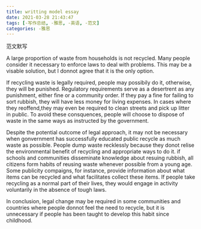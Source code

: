 ```yaml
---
title: writting model essay
date: 2021-03-28 21:43:47
tags: [-写作总结, -雅思, -英语, -范文]
categories: -雅思
---
```

范文默写
<!--more-->

A large proportion of waste from households is not recycled. Many people consider it necessary to enforce laws to deal with problems. This may be a visable solution, but I donnot agree that it is the only option.

If recycling waste is legally required, people may possibily do it, otherwise, they will be  punished. Regulatory requirements serve as a desertrent as any punishment, either fine or a community order. If they pay a fine for failing to sort rubbish, they will have less money for living expenses. In cases where they reoffend,they may even be required to clean streets and pick up litter in public. To avoid these consquences, people will choose to dispose of waste in the same ways as instructed by the government.

Despite the potential outcome of legal approach, it may not be necessary when gonvernment has successfully educated public recycle as much waste as possible. People dump waste recklessly because they donot relise the environmental benefit of recycling and appropriate ways to do it. if schools and communities disseminate knowledge about resuing rubbish, all citizens form habits of reusing waste whenever possible from a young age. Some publicity compaigns, for instance, provide information about what items can be recycled and what facilitates collect these items. If people take recycling as a normal part of their lives, they would engage in activity voluntarily in the absence of tough laws.

In conclusion, legal change may be required in some communities and countries where people donnot feel the need to recycle, but it is unnecessary if people has been taught to develop this habit since childhood.


